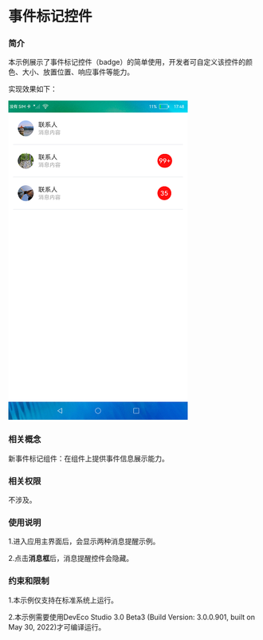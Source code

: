 # 事件标记控件

### 简介

本示例展示了事件标记控件（badge）的简单使用，开发者可自定义该控件的颜色、大小、放置位置、响应事件等能力。

实现效果如下：

![](screenshots/device/main.png)

### 相关概念

新事件标记组件：在组件上提供事件信息展示能力。

### 相关权限

不涉及。

### 使用说明

1.进入应用主界面后，会显示两种消息提醒示例。

2.点击**消息框**后，消息提醒控件会隐藏。

### 约束和限制

1.本示例仅支持在标准系统上运行。

2.本示例需要使用DevEco Studio 3.0 Beta3 (Build Version: 3.0.0.901, built on May 30, 2022)才可编译运行。
